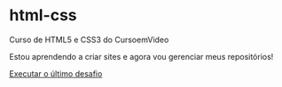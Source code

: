 # html-css
Curso de HTML5 e CSS3 do CursoemVideo

Estou aprendendo a criar sites e agora vou gerenciar meus repositórios!

<a href="https://eusougus.github.io/html-css/exercicios/d010-guanabara/android.html">Executar o último desafio</a>
